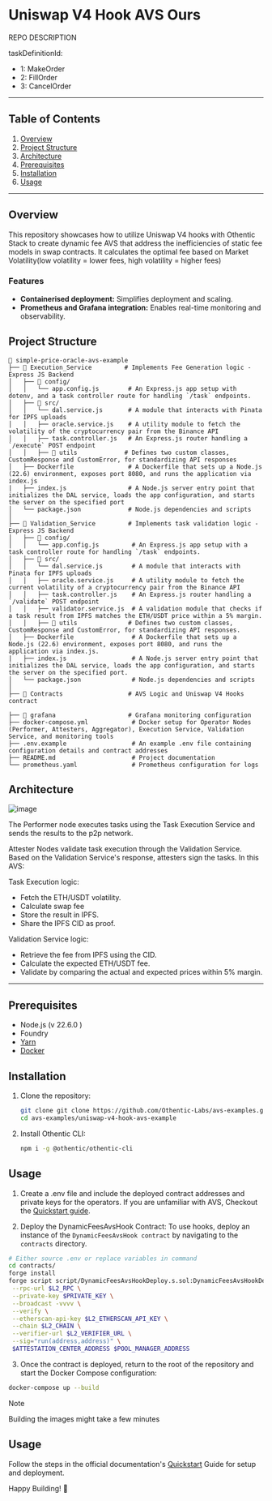 # Uniswap V4 Hook AVS Ours

REPO DESCRIPTION

taskDefinitionId:
- 1: MakeOrder
- 2: FillOrder
- 3: CancelOrder

---

## Table of Contents

1. [Overview](#overview)
2. [Project Structure](#project-structure)
3. [Architecture](#architecture)
4. [Prerequisites](#prerequisites)
5. [Installation](#installation)
6. [Usage](#usage)

---

## Overview

This repository showcases how to utilize Uniswap V4 hooks with Othentic Stack to create dynamic fee AVS that address the inefficiencies of static fee models in swap contracts. It calculates the optimal fee based on Market Volatility(low volatility = lower fees, high volatility = higher fees)

### Features

- **Containerised deployment:** Simplifies deployment and scaling.
- **Prometheus and Grafana integration:** Enables real-time monitoring and observability.

## Project Structure

```mdx
📂 simple-price-oracle-avs-example
├── 📂 Execution_Service         # Implements Fee Generation logic - Express JS Backend
│   ├── 📂 config/
│   │   └── app.config.js        # An Express.js app setup with dotenv, and a task controller route for handling `/task` endpoints.
│   ├── 📂 src/
│   │   └── dal.service.js       # A module that interacts with Pinata for IPFS uploads
│   │   ├── oracle.service.js    # A utility module to fetch the volatility of the cryptocurrency pair from the Binance API
│   │   ├── task.controller.js   # An Express.js router handling a `/execute` POST endpoint
│   │   ├── 📂 utils             # Defines two custom classes, CustomResponse and CustomError, for standardizing API responses
│   ├── Dockerfile               # A Dockerfile that sets up a Node.js (22.6) environment, exposes port 8080, and runs the application via index.js
|   ├── index.js                 # A Node.js server entry point that initializes the DAL service, loads the app configuration, and starts the server on the specified port
│   └── package.json             # Node.js dependencies and scripts
│
├── 📂 Validation_Service         # Implements task validation logic - Express JS Backend
│   ├── 📂 config/
│   │   └── app.config.js         # An Express.js app setup with a task controller route for handling `/task` endpoints.
│   ├── 📂 src/
│   │   └── dal.service.js        # A module that interacts with Pinata for IPFS uploads
│   │   ├── oracle.service.js     # A utility module to fetch the current volatility of a cryptocurrency pair from the Binance API
│   │   ├── task.controller.js    # An Express.js router handling a `/validate` POST endpoint
│   │   ├── validator.service.js  # A validation module that checks if a task result from IPFS matches the ETH/USDT price within a 5% margin.
│   │   ├── 📂 utils              # Defines two custom classes, CustomResponse and CustomError, for standardizing API responses.
│   ├── Dockerfile                # A Dockerfile that sets up a Node.js (22.6) environment, exposes port 8080, and runs the application via index.js.
|   ├── index.js                  # A Node.js server entry point that initializes the DAL service, loads the app configuration, and starts the server on the specified port.
│   └── package.json              # Node.js dependencies and scripts
│
├── 📂 Contracts                  # AVS Logic and Uniswap V4 Hooks contract

├── 📂 grafana                    # Grafana monitoring configuration
├── docker-compose.yml            # Docker setup for Operator Nodes (Performer, Attesters, Aggregator), Execution Service, Validation Service, and monitoring tools
├── .env.example                  # An example .env file containing configuration details and contract addresses
├── README.md                     # Project documentation
└── prometheus.yaml               # Prometheus configuration for logs
```

## Architecture
![image](https://github.com/user-attachments/assets/211726f7-f2c8-45ea-8408-6767a9d92943)

The Performer node executes tasks using the Task Execution Service and sends the results to the p2p network.

Attester Nodes validate task execution through the Validation Service. Based on the Validation Service's response, attesters sign the tasks. In this AVS:

Task Execution logic:
- Fetch the ETH/USDT volatility.
- Calculate swap fee
- Store the result in IPFS.
- Share the IPFS CID as proof.

Validation Service logic:
- Retrieve the fee from IPFS using the CID.
- Calculate the expected ETH/USDT fee.
- Validate by comparing the actual and expected prices within 5% margin.
---

## Prerequisites

- Node.js (v 22.6.0 )
- Foundry
- [Yarn](https://yarnpkg.com/)
- [Docker](https://docs.docker.com/engine/install/)

## Installation

1. Clone the repository:

   ```bash
   git clone git clone https://github.com/Othentic-Labs/avs-examples.git
   cd avs-examples/uniswap-v4-hook-avs-example
   ```

2. Install Othentic CLI:

   ```bash
   npm i -g @othentic/othentic-cli
   ```

## Usage
1. Create a .env file and include the deployed contract addresses and private keys for the operators. If you are unfamiliar with AVS, Checkout the [Quickstart guide](https://docs.othentic.xyz/main/avs-framework/quick-start).

2. Deploy the DynamicFeesAvsHook Contract: To use hooks, deploy an instance of the `DynamicFeesAvsHook contract` by navigating to the `contracts` directory. 

```bash
# Either source .env or replace variables in command
cd contracts/
forge install
forge script script/DynamicFeesAvsHookDeploy.s.sol:DynamicFeesAvsHookDeploy \
 --rpc-url $L2_RPC \
 --private-key $PRIVATE_KEY \
 --broadcast -vvvv \
 --verify \
 --etherscan-api-key $L2_ETHERSCAN_API_KEY \
 --chain $L2_CHAIN \
 --verifier-url $L2_VERIFIER_URL \
 --sig="run(address,address)" \
 $ATTESTATION_CENTER_ADDRESS $POOL_MANAGER_ADDRESS
 ```

3. Once the contract is deployed, return to the root of the repository and start the Docker Compose configuration:
```bash
docker-compose up --build
```
> [!NOTE]
> Building the images might take a few minutes

## Usage

Follow the steps in the official documentation's [Quickstart](https://docs.othentic.xyz/main/avs-framework/quick-start#steps) Guide for setup and deployment.

Happy Building! 🚀

